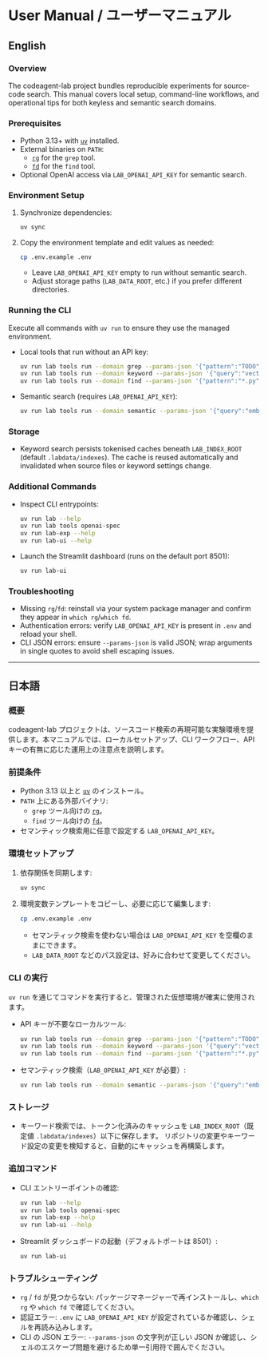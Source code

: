 # User Manual / ユーザーマニュアル

## English

### Overview
The codeagent-lab project bundles reproducible experiments for source-code search. This manual covers local setup, command-line workflows, and operational tips for both keyless and semantic search domains.

### Prerequisites
- Python 3.13+ with [`uv`](https://github.com/astral-sh/uv) installed.
- External binaries on `PATH`:
  - [`rg`](https://github.com/BurntSushi/ripgrep) for the `grep` tool.
  - [`fd`](https://github.com/sharkdp/fd) for the `find` tool.
- Optional OpenAI access via `LAB_OPENAI_API_KEY` for semantic search.

### Environment Setup
1. Synchronize dependencies:
   ```bash
   uv sync
   ```
2. Copy the environment template and edit values as needed:
   ```bash
   cp .env.example .env
   ```
   - Leave `LAB_OPENAI_API_KEY` empty to run without semantic search.
   - Adjust storage paths (`LAB_DATA_ROOT`, etc.) if you prefer different directories.

### Running the CLI
Execute all commands with `uv run` to ensure they use the managed environment.

- Local tools that run without an API key:
  ```bash
  uv run lab tools run --domain grep --params-json '{"pattern":"TODO","root":"."}'
  uv run lab tools run --domain keyword --params-json '{"query":"vector store","root":"."}'
  uv run lab tools run --domain find --params-json '{"pattern":"*.py","root":"src"}'
  ```
- Semantic search (requires `LAB_OPENAI_API_KEY`):
  ```bash
  uv run lab tools run --domain semantic --params-json '{"query":"embedding factory","root":"."}'
  ```

### Storage
- Keyword search persists tokenised caches beneath `LAB_INDEX_ROOT` (default `.labdata/indexes`).
  The cache is reused automatically and invalidated when source files or keyword settings change.

### Additional Commands
- Inspect CLI entrypoints:
  ```bash
  uv run lab --help
  uv run lab tools openai-spec
  uv run lab-exp --help
  uv run lab-ui --help
  ```
- Launch the Streamlit dashboard (runs on the default port 8501):
  ```bash
  uv run lab-ui
  ```

### Troubleshooting
- Missing `rg`/`fd`: reinstall via your system package manager and confirm they appear in `which rg`/`which fd`.
- Authentication errors: verify `LAB_OPENAI_API_KEY` is present in `.env` and reload your shell.
- CLI JSON errors: ensure `--params-json` is valid JSON; wrap arguments in single quotes to avoid shell escaping issues.

---

## 日本語

### 概要
codeagent-lab プロジェクトは、ソースコード検索の再現可能な実験環境を提供します。本マニュアルでは、ローカルセットアップ、CLI ワークフロー、API キーの有無に応じた運用上の注意点を説明します。

### 前提条件
- Python 3.13 以上と [`uv`](https://github.com/astral-sh/uv) のインストール。
- `PATH` 上にある外部バイナリ:
  - `grep` ツール向けの [`rg`](https://github.com/BurntSushi/ripgrep)。
  - `find` ツール向けの [`fd`](https://github.com/sharkdp/fd)。
- セマンティック検索用に任意で設定する `LAB_OPENAI_API_KEY`。

### 環境セットアップ
1. 依存関係を同期します:
   ```bash
   uv sync
   ```
2. 環境変数テンプレートをコピーし、必要に応じて編集します:
   ```bash
   cp .env.example .env
   ```
   - セマンティック検索を使わない場合は `LAB_OPENAI_API_KEY` を空欄のままにできます。
   - `LAB_DATA_ROOT` などのパス設定は、好みに合わせて変更してください。

### CLI の実行
`uv run` を通じてコマンドを実行すると、管理された仮想環境が確実に使用されます。

- API キーが不要なローカルツール:
  ```bash
  uv run lab tools run --domain grep --params-json '{"pattern":"TODO","root":"."}'
  uv run lab tools run --domain keyword --params-json '{"query":"vector store","root":"."}'
  uv run lab tools run --domain find --params-json '{"pattern":"*.py","root":"src"}'
  ```
- セマンティック検索（`LAB_OPENAI_API_KEY` が必要）:
  ```bash
  uv run lab tools run --domain semantic --params-json '{"query":"embedding factory","root":"."}'
  ```

### ストレージ
- キーワード検索では、トークン化済みのキャッシュを `LAB_INDEX_ROOT`（既定値 `.labdata/indexes`）以下に保存します。
  リポジトリの変更やキーワード設定の変更を検知すると、自動的にキャッシュを再構築します。

### 追加コマンド
- CLI エントリーポイントの確認:
  ```bash
  uv run lab --help
  uv run lab tools openai-spec
  uv run lab-exp --help
  uv run lab-ui --help
  ```
- Streamlit ダッシュボードの起動（デフォルトポートは 8501）:
  ```bash
  uv run lab-ui
  ```

### トラブルシューティング
- `rg` / `fd` が見つからない: パッケージマネージャーで再インストールし、`which rg` や `which fd` で確認してください。
- 認証エラー: `.env` に `LAB_OPENAI_API_KEY` が設定されているか確認し、シェルを再読み込みします。
- CLI の JSON エラー: `--params-json` の文字列が正しい JSON か確認し、シェルのエスケープ問題を避けるため単一引用符で囲んでください。

